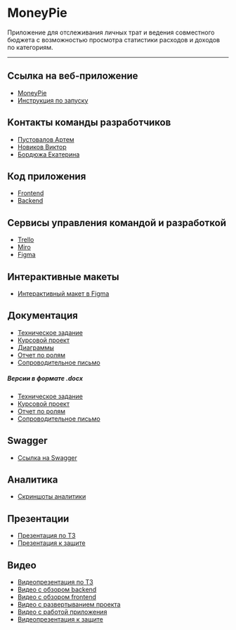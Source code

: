 # MoneyPie

Приложение для отслеживания личных трат и ведения совместного бюджета с возможностью просмотра статистики расходов и доходов по категориям.
***

## Ссылка на веб-приложение

- [MoneyPie]()
- [Инструкция по запуску](https://docs.google.com/document/d/1l6UjIQAx9IAlZ88Q1Nt2B0yNLvX2PTcjP-x1T7VRcys/edit?usp=sharing)

## Kонтакты команды разработчиков

- [Пустовалов Артем](https://github.com/pustart)
- [Новиков Виктор](https://github.com/qlbili)
- [Бордюжа Екатерина](https://github.com/userkatrishaa)

## Код приложения

- [Frontend](https://github.com/money-pie/frontend)
- [Backend](https://github.com/money-pie/backend)

## Сервисы управления командой и разработкой

- [Trello](https://trello.com/b/N00qtBy0/dev-tasks)
- [Miro](https://miro.com/app/board/uXjVPg7Ydy4=/)
- [Figma](https://www.figma.com/file/sSEitvomcGrNhRZSfyei1C/Logo-development?node-id=0%3A1&t=bOE8AeAarE1Qm5mk-1)

## Интерактивные макеты

- [Интерактивный макет в Figma](https://www.figma.com/proto/olgliX6ukTrsrKfluTYk6W/Prototypes?page-id=0%3A1&node-id=42-122&viewport=8917%2C-1520%2C0.33&scaling=scale-down&starting-point-node-id=42%3A122)

## Документация

- [Техническое задание](documentation/Technical_task_MoneyPie.pdf)
- [Курсовой проект](documentation/Course_work_MoneyPie.pdf)
- [Диаграммы](diagrams.md)
- [Отчет по ролям](documentation/Role_Report1.pdf)
- [Сопроводительное письмо](documentation/Covering_letter.pdf)

##### Версии в формате .docx

- [Техническое задание](documentation/Technical_task_MoneyPie.docx)
- [Курсовой проект](documentation/Course_work_MoneyPie.docx)
- [Отчет по ролям](documentation/Role_Report.docx)
- [Сопроводительное письмо](documentation/Covering_letter.docx)

## Swagger

- [Ссылка на Swagger]()

## Аналитика

- [Скриншоты аналитики](https://docs.google.com/document/d/1K7dgkTApCyhZSQjlr37DEdjgaD0d10I5AjY136jCtSI/edit?usp=sharing)

## Презентации

- [Презентация по ТЗ](https://docs.google.com/presentation/d/1vn5QIXNiwpEZ5kZq6l0nzbCbWc6k9gUROZVHo6Bu4go/edit?usp=sharing)
- [Презентация к защите](https://docs.google.com/presentation/d/1XdONQMs41q36byALWShR15Ox72PktKgHUnoBmHtwHg0/edit?usp=sharing)

## Видео

- [Видеопрезентация по ТЗ](https://www.youtube.com/watch?v=PCfgFU2Bb5I)
- [Видео с обзором backend](https://drive.google.com/drive/folders/1-Td-OWUhgOsQyYYEWWY8EVRVfqjGNlY2?usp=sharing)
- [Видео с обзором frontend](https://drive.google.com/drive/folders/1gR1_tvSb0c-i0Wo04n-xh0fJ2DYW0Gjm?usp=drive_link)
- [Видео с развертыванием проекта](https://drive.google.com/drive/folders/1TFKo7P58WrI5qkRzTQfuIlGWHPpUorVQ?usp=sharing)
- [Видео с работой приложения](https://drive.google.com/drive/folders/1UIXI6Ru0eFsUE6ppXvjX1I_cRyR_smI8?usp=sharing)
- [Видеопрезентация к защите](https://drive.google.com/drive/folders/15XyRCUVlhxoL7RLeck0fMhyoMrqtOio0?usp=sharing)
